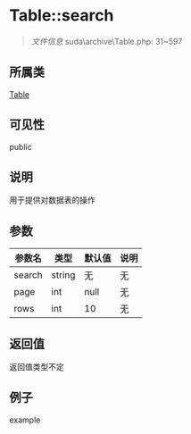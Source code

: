 # Table::search



> *文件信息* suda\archive\Table.php: 31~597

## 所属类 

[Table](../Table.md)

## 可见性

 public 

## 说明


用于提供对数据表的操作



## 参数


| 参数名 | 类型 | 默认值 | 说明 |
|--------|-----|-------|-------|
| search |  string | 无 | 无 |
| page |  int | null | 无 |
| rows |  int | 10 | 无 |



## 返回值

返回值类型不定


## 例子

example